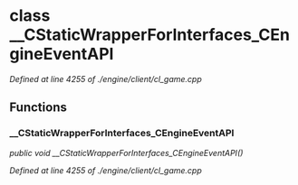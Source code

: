 # class __CStaticWrapperForInterfaces_CEngineEventAPI

*Defined at line 4255 of ./engine/client/cl_game.cpp*

## Functions

### __CStaticWrapperForInterfaces_CEngineEventAPI

*public void __CStaticWrapperForInterfaces_CEngineEventAPI()*

*Defined at line 4255 of ./engine/client/cl_game.cpp*



